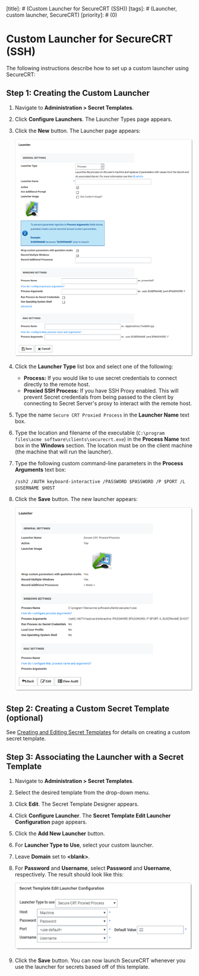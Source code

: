 [title]: # (Custom Launcher for SecureCRT (SSH))
[tags]: # (Launcher, custom launcher, SecureCRT)
[priority]: # (0)

# Custom Launcher for SecureCRT (SSH)

The following instructions describe how to set up a custom launcher using SecureCRT:

## Step 1: Creating the Custom Launcher

1. Navigate to **Administration \> Secret Templates**.

2. Click **Configure Launchers**. The Launcher Types page appears.

3. Click the **New** button. The Launcher page appears:

   ![image-20200430134847224](images/image-20200430134847224.png)

4. Click the **Launcher Type** list box and select one of the following:

   - **Process:** If you would like to use secret credentials to connect directly to the remote host.
   - **Proxied SSH Process:** If you have SSH Proxy enabled. This will prevent Secret credentials from being passed to the client by connecting to Secret Server's proxy to interact with the remote host.

5. Type the name `Secure CRT Proxied Process` in the **Launcher Name** text box. 

6. Type the location and filename of the executable (`C:\program files\acme software\clients\securecrt.exe`) in the **Process Name** text box in the **Windows** section. The location must be on the client machine (the machine that will run the launcher).

7. Type the following custom command-line parameters in the **Process Arguments** text box:

   `/ssh2 /AUTH keyboard-interactive /PASSWORD $PASSWORD /P $PORT /L $USERNAME $HOST`

8. Click the **Save** button. The new launcher appears:

   ![image-20200430141525162](images/image-20200430141525162.png)

## Step 2: Creating a Custom Secret Template (optional)

See [Creating and Editing Secret Templates](../../secret-templates/managing-secret-templates/creating-or-editing-secret-templates/index.md) for details on creating a custom secret template.

## Step 3: Associating the Launcher with a Secret Template

1. Navigate to **Administration > Secret Templates**.

2. Select the desired template from the drop-down menu.

3. Click **Edit**. The Secret Template Designer appears.

4. Click **Configure Launcher**. The **Secret Template Edit Launcher Configuration** page appears.

5. Click the **Add New Launcher** button.

6. For **Launcher Type to Use**, select your custom launcher.

7. Leave **Domain** set to **\<blank\>**.

8. For **Password** and **Username**, select **Password** and **Username**, respectively. The result should look like this:

   ![image-20200430143053490](images/image-20200430143053490.png)

9. Click the **Save** button. You can now launch SecureCRT whenever you use the launcher for secrets based off of this template.

 

 

 

 